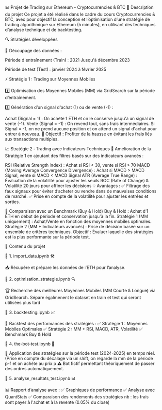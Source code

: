📊 Projet de Trading sur Ethereum - Cryptocurrencies & BTC
📝 Description du projet
Ce projet a été réalisé dans le cadre du cours Cryptocurrencies & BTC, avec pour objectif la conception et l’optimisation d’une stratégie de trading algorithmique sur Ethereum (5 minutes), en utilisant des techniques d’analyse technique et de backtesting.

🔍 Stratégies développées

📅 Découpage des données :

Période d'entraînement (Train) : 2021 Jusqu'à décembre 2023

Période de test (Test) : janvier 2024 à février 2025

⚡ Stratégie 1 : Trading sur Moyennes Mobiles

1️⃣ Optimisation des Moyennes Mobiles (MM) via GridSearch sur la période d’entraînement.

2️⃣ Génération d’un signal d'achat (1) ou de vente (-1) :

Achat (Signal = 1) : On achète 1 ETH et on le conserve jusqu'à un signal de vente (-1).
Vente (Signal = -1) : On revend tout, sans frais intermédiaires.
Si Signal = -1, on ne prend aucune position et on attend un signal d'achat pour entrer à nouveau.
🎯 Objectif : Profiter de la hausse en évitant les frais liés aux transactions multiples.

📈 Stratégie 2 : Trading avec Indicateurs Techniques
🎯 Amélioration de la Stratégie 1 en ajoutant des filtres basés sur des indicateurs avancés :

RSI (Relative Strength Index) : Achat si RSI < 30, vente si RSI > 70
MACD (Moving Average Convergence Divergence) : Achat si MACD > MACD Signal, vente si MACD < MACD Signal
ATR (Average True Range) : Évaluation de la volatilité pour ajuster les seuils
ROC (Rate of Change) & Volatilité 20 jours pour affiner les décisions
💡 Avantages :
✅ Filtrage des faux signaux pour éviter d’acheter ou vendre dans de mauvaises conditions de marché.
✅ Prise en compte de la volatilité pour ajuster les entrées et sorties.

🔬 Comparaison avec un Benchmark (Buy & Hold)
Buy & Hold : Achat d’1 ETH en début de période et conservation jusqu'à la fin.
Stratégie 1 (MM uniquement) : Achat/Vente en fonction des moyennes mobiles optimales.
Stratégie 2 (MM + Indicateurs avancés) : Prise de décision basée sur un ensemble de critères techniques.
Objectif : Évaluer laquelle des stratégies est la plus performante sur la période test.

📂 Contenu du projet

🔹 1. import_data.ipynb 🛠️

📥 Récupère et prépare les données de l’ETH pour l’analyse.

🔹 2. optimisation_strategie.ipynb 🔍

🏆 Recherche des meilleures Moyennes Mobiles (MM Courte & Longue) via GridSearch. Sépare égalmenent le dataset en train et test qui seront utilisées plus tard

🔹 3. backtesting.ipynb 📈

🧪 Backtest des performances des stratégies :
✅ Stratégie 1 : Moyennes Mobiles Optimales
✅ Stratégie 2 : MM + RSI, MACD, ATR, Volatilité
✅ Benchmark Buy & Hold

🔹 4. the-bot-test.ipynb 🤖

🚀 Application des stratégies sur la période test (2024-2025) en temps réel. (Prise en compte du décalage via un shift, on regarde la mm de la période p-1 et on achète au prix p
⚠️ Bot fictif permettant théoriquement de passer des ordres automatiquement.

🔹 5. analyse_resultats_test.ipynb 📊

📊 Rapport d’analyse avec :
✅ Graphiques de performance
✅ Analyse avec QuantStats
✅ Comparaison des rendements des stratégies
nb : les frais sont payer à l'achat et à la revente (0.05% du close)
